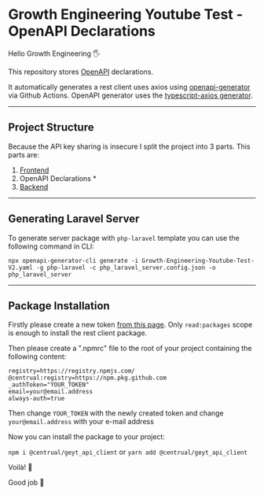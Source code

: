 # Growth Engineering Youtube Test - OpenAPI Declarations

Hello Growth Engineering 🖐

This repository stores [OpenAPI](https://swagger.io/specification/) declarations.

It automatically generates a rest client uses axios using [openapi-generator](https://openapi-generator.tech/) via Github Actions. OpenAPI generator uses the [typescript-axios generator](https://openapi-generator.tech/docs/generators/typescript-axios).

---

## Project Structure

Because the API key sharing is insecure I split the project into 3 parts. This parts are:

1. [Frontend](https://github.com/centrual/growth_engineering_youtube_test_frontend)
2. OpenAPI Declarations *
3. [Backend](https://github.com/centrual/growth_engineering_youtube_test_server)

---

## Generating Laravel Server

To generate server package with `php-laravel` template you can use the following command in CLI:

```
npx openapi-generator-cli generate -i Growth-Engineering-Youtube-Test-V2.yaml -g php-laravel -c php_laravel_server.config.json -o php_laravel_server
```

---

## Package Installation

Firstly please create a new token [from this page](https://github.com/settings/tokens/new). Only `read:packages` scope is enough to install the rest client package.

Then please create a ".npmrc" file to the root of your project containing the following content:

```
registry=https://registry.npmjs.com/
@centrual:registry=https://npm.pkg.github.com
_authToken="YOUR_TOKEN"
email=your@email.address
always-auth=true
```

Then change `YOUR_TOKEN` with the newly created token and change `your@email.address` with your e-mail address

Now you can install the package to your project:

`npm i @centrual/geyt_api_client` or `yarn add @centrual/geyt_api_client`

Voilà! 🎉

Good job 🙏
